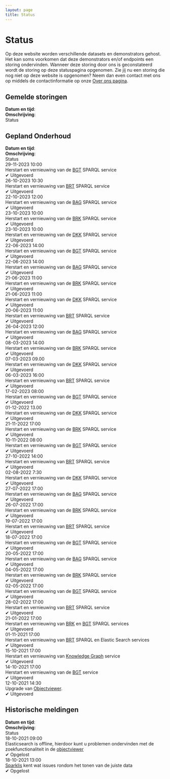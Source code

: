 ```yaml
---
layout: page
title: Status
---
```


<link rel="stylesheet" href="/assets/css/status.css">

# Status

Op deze website worden verschillende datasets en demonstrators gehost. Het kan soms voorkomen dat deze demonstrators en/of endpoints een storing ondervinden. Wanneer deze storing door ons is geconstateerd wordt de storing op deze statuspagina opgenomen. Zie jij nu een storing die nog niet op deze website is opgenomen? Neem dan even contact met ons op middels de contactinformatie op onze [Over ons pagina](/about).

## Gemelde storingen

<div class="endpointContainer mobileHidden">
    <div><b>Datum en tijd</b>:</div>
    <div><b>Omschrijving</b>:</div>
    <div>Status</div>
</div>

## Gepland Onderhoud

<div class="endpointContainer mobileHidden">
    <div><b>Datum en tijd</b>:</div>
    <div><b>Omschrijving</b>:</div>
    <div>Status</div>
</div>
<div class="endpointContainer">
    <div class="endpointContainer_title mobileSpan">29-11-2023 10:00</div>
    <div class="mobileSpan">Herstart en vernieuwing van de <a href="https://data.labs.kadaster.nl/bgt/lv">BGT</a> SPARQL service</div>
    <div class="mobileSpan">&#x2714; Uitgevoerd</div>
</div>
<div class="endpointContainer">
    <div class="endpointContainer_title mobileSpan">26-10-2023 10:30</div>
    <div class="mobileSpan">Herstart en vernieuwing van <a href="https://data.labs.kadaster.nl/brt/top10nl">BRT</a> SPARQL service</div>
    <div class="mobileSpan"> &#x2714; Uitgevoerd </div>
</div>
<div class="endpointContainer">
    <div class="endpointContainer_title mobileSpan">22-10-2023 12:00</div>
    <div class="mobileSpan">Herstart en vernieuwing van de <a href="https://data.labs.kadaster.nl/bag/lv">BAG</a> SPARQL service</div>
    <div class="mobileSpan">&#x2714; Uitgevoerd</div>
</div>
<div class="endpointContainer">
    <div class="endpointContainer_title mobileSpan">23-10-2023 10:00</div>
    <div class="mobileSpan">Herstart en vernieuwing van de <a href="https://data.labs.kadaster.nl/brk/registratie">BRK</a> SPARQL service</div>
    <div class="mobileSpan">&#x2714; Uitgevoerd</div>
</div>
<div class="endpointContainer">
    <div class="endpointContainer_title mobileSpan">23-10-2023 10:00</div>
    <div class="mobileSpan">Herstart en vernieuwing van de <a href="https://data.labs.kadaster.nl/brk/dkk">DKK</a> SPARQL service</div>
    <div class="mobileSpan">&#x2714; Uitgevoerd</div>
</div>
<div class="endpointContainer">
    <div class="endpointContainer_title mobileSpan">22-06-2023 14:00</div>
    <div class="mobileSpan">Herstart en vernieuwing van de <a href="https://data.labs.kadaster.nl/bgt/lv">BGT</a> SPARQL service</div>
    <div class="mobileSpan">&#x2714; Uitgevoerd</div>
</div>
<div class="endpointContainer">
    <div class="endpointContainer_title mobileSpan">22-06-2023 14:00</div>
    <div class="mobileSpan">Herstart en vernieuwing van de <a href="https://data.labs.kadaster.nl/bag/lv">BAG</a> SPARQL service</div>
    <div class="mobileSpan">&#x2714; Uitgevoerd</div>
</div>
<div class="endpointContainer">
    <div class="endpointContainer_title mobileSpan">21-06-2023 11:00</div>
    <div class="mobileSpan">Herstart en vernieuwing van de <a href="https://data.labs.kadaster.nl/brk/registratie">BRK</a> SPARQL service</div>
    <div class="mobileSpan">&#x2714; Uitgevoerd</div>
</div>
<div class="endpointContainer">
    <div class="endpointContainer_title mobileSpan">21-06-2023 11:00</div>
    <div class="mobileSpan">Herstart en vernieuwing van de <a href="https://data.labs.kadaster.nl/brk/dkk">DKK</a> SPARQL service</div>
    <div class="mobileSpan">&#x2714; Uitgevoerd</div>
</div>
<div class="endpointContainer">
    <div class="endpointContainer_title mobileSpan">20-06-2023 11:00</div>
    <div class="mobileSpan">Herstart en vernieuwing van <a href="https://data.labs.kadaster.nl/brt/top10nl">BRT</a> SPARQL service</div>
    <div class="mobileSpan"> &#x2714; Uitgevoerd </div>
</div>
<div class="endpointContainer">
    <div class="endpointContainer_title mobileSpan">26-04-2023 12:00</div>
    <div class="mobileSpan">Herstart en vernieuwing van de <a href="https://data.labs.kadaster.nl/bag/lv">BAG</a> SPARQL service</div>
    <div class="mobileSpan">&#x2714; Uitgevoerd</div>
</div>
<div class="endpointContainer">
    <div class="endpointContainer_title mobileSpan">08-03-2023 14:00</div>
    <div class="mobileSpan">Herstart en vernieuwing van de <a href="https://data.labs.kadaster.nl/brk/registratie">BRK</a> SPARQL service</div>
    <div class="mobileSpan">&#x2714; Uitgevoerd</div>
</div>
<div class="endpointContainer">
    <div class="endpointContainer_title mobileSpan">07-03-2023 09.00</div>
    <div class="mobileSpan">Herstart en vernieuwing van de <a href="https://data.labs.kadaster.nl/brk/dkk">DKK</a> SPARQL service</div>
    <div class="mobileSpan">&#x2714; Uitgevoerd</div>
</div>
<div class="endpointContainer">
    <div class="endpointContainer_title mobileSpan">06-03-2023 16:00</div>
    <div class="mobileSpan">Herstart en vernieuwing van <a href="https://data.labs.kadaster.nl/brt/top10nl">BRT</a> SPARQL service</div>
    <div class="mobileSpan"> &#x2714; Uitgevoerd </div>
</div>
<div class="endpointContainer">
    <div class="endpointContainer_title mobileSpan">17-02-2023 08:00</div>
    <div class="mobileSpan">Herstart en vernieuwing van de <a href="https://data.labs.kadaster.nl/bgt/lv">BGT</a> SPARQL service</div>
    <div class="mobileSpan">&#x2714; Uitgevoerd</div>
</div>
<div class="endpointContainer">
    <div class="endpointContainer_title mobileSpan">01-12-2022 13.00</div>
    <div class="mobileSpan">Herstart en vernieuwing van de <a href="https://data.labs.kadaster.nl/brk/dkk">DKK</a> SPARQL service</div>
    <div class="mobileSpan">&#x2714; Uitgevoerd</div>
</div>
<div class="endpointContainer">
    <div class="endpointContainer_title mobileSpan">21-11-2022 17:00</div>
    <div class="mobileSpan">Herstart en vernieuwing van de <a href="https://data.labs.kadaster.nl/brk/registratie">BRK</a> SPARQL service</div>
    <div class="mobileSpan">&#x2714; Uitgevoerd</div>
</div>
<div class="endpointContainer">
    <div class="endpointContainer_title mobileSpan">10-11-2022 08:00</div>
    <div class="mobileSpan">Herstart en vernieuwing van de <a href="https://data.labs.kadaster.nl/bgt/lv">BGT</a> SPARQL service</div>
    <div class="mobileSpan">&#x2714; Uitgevoerd</div>
</div>
<div class="endpointContainer">
    <div class="endpointContainer_title mobileSpan">27-10-2022 14:00</div>
    <div class="mobileSpan">Herstart en vernieuwing van <a href="https://data.labs.kadaster.nl/brt/top10nl">BRT</a> SPARQL service</div>
    <div class="mobileSpan"> &#x2714; Uitgevoerd </div>
</div>
<div class="endpointContainer">
    <div class="endpointContainer_title mobileSpan">02-08-2022 7:30</div>
    <div class="mobileSpan">Herstart en vernieuwing van de <a href="https://data.labs.kadaster.nl/brk/dkk">DKK</a> SPARQL service</div>
    <div class="mobileSpan">&#x2714; Uitgevoerd</div>
</div>
<div class="endpointContainer">
    <div class="endpointContainer_title mobileSpan">27-07-2022 17:00</div>
    <div class="mobileSpan">Herstart en vernieuwing van de <a href="https://data.labs.kadaster.nl/bag/lv">BAG</a> SPARQL service</div>
    <div class="mobileSpan">&#x2714; Uitgevoerd</div>
</div>
<div class="endpointContainer">
    <div class="endpointContainer_title mobileSpan">26-07-2022 17:00</div>
    <div class="mobileSpan">Herstart en vernieuwing van de <a href="https://data.labs.kadaster.nl/brk/registratie">BRK</a> SPARQL service</div>
    <div class="mobileSpan">&#x2714; Uitgevoerd</div>
</div>
<div class="endpointContainer">
    <div class="endpointContainer_title mobileSpan">19-07-2022 17:00</div>
    <div class="mobileSpan">Herstart en vernieuwing van <a href="https://data.labs.kadaster.nl/brt/top10nl">BRT</a> SPARQL service</div>
    <div class="mobileSpan"> &#x2714; Uitgevoerd </div>
</div>
<div class="endpointContainer">
    <div class="endpointContainer_title mobileSpan">18-07-2022 17:00</div>
    <div class="mobileSpan">Herstart en vernieuwing van de <a href="https://data.labs.kadaster.nl/bgt/lv">BGT</a> SPARQL service</div>
    <div class="mobileSpan">&#x2714; Uitgevoerd</div>
</div>
<div class="endpointContainer">
    <div class="endpointContainer_title mobileSpan">20-05-2022 17:00</div>
    <div class="mobileSpan">Herstart en vernieuwing van de <a href="https://data.labs.kadaster.nl/bag/lv">BAG</a> SPARQL service</div>
    <div class="mobileSpan">&#x2714; Uitgevoerd</div>
</div>
<div class="endpointContainer">
    <div class="endpointContainer_title mobileSpan">04-05-2022 17:00</div>
    <div class="mobileSpan">Herstart en vernieuwing van de <a href="https://data.labs.kadaster.nl/brk/registratie">BRK</a> SPARQL service</div>
    <div class="mobileSpan">&#x2714; Uitgevoerd</div>
</div>
<div class="endpointContainer">
    <div class="endpointContainer_title mobileSpan">02-05-2022 17:00</div>
    <div class="mobileSpan">Herstart en vernieuwing van de <a href="https://data.labs.kadaster.nl/bgt/lv">BGT</a> SPARQL service</div>
    <div class="mobileSpan">&#x2714; Uitgevoerd</div>
</div>
<div class="endpointContainer">
    <div class="endpointContainer_title mobileSpan">28-02-2022 17:00</div>
    <div class="mobileSpan">Herstart en vernieuwing van <a href="https://data.labs.kadaster.nl/brt/top10nl">BRT</a> SPARQL service</div>
    <div class="mobileSpan"> &#x2714; Uitgevoerd </div>
</div>
<div class="endpointContainer">
    <div class="endpointContainer_title mobileSpan">21-01-2022 17:00</div>
    <div class="mobileSpan">Herstart en vernieuwing van <a href="https://data.labs.kadaster.nl/brk/registratie">BRK</a> en <a href="https://data.labs.kadaster.nl/bgt/lv">BGT</a> SPARQL services</div>
    <div class="mobileSpan"> &#x2714; Uitgevoerd </div>
</div>
<div class="endpointContainer">
    <div class="endpointContainer_title mobileSpan">01-11-2021 17:00</div>
    <div class="mobileSpan">Herstart en vernieuwing van <a href="https://data.labs.kadaster.nl/brt/top10nl">BRT</a> SPARQL en Elastic Search services</div>
    <div class="mobileSpan"> &#x2714; Uitgevoerd </div>
</div>
<div class="endpointContainer">
    <div class="endpointContainer_title mobileSpan">15-10-2021 17:00</div>
    <div class="mobileSpan">Herstart en vernieuwing van <a href="https://data.labs.kadaster.nl/dst/kkg">Knowledge Graph</a> service</div>
    <div class="mobileSpan">&#x2714; Uitgevoerd</div>
</div>
<div class="endpointContainer">
    <div class="endpointContainer_title mobileSpan">14-10-2021 17:00</div>
    <div class="mobileSpan">Herstart en vernieuwing van de <a href="https://data.labs.kadaster.nl/bgt/lv">BGT</a> service</div>
    <div class="mobileSpan">&#x2714; Uitgevoerd</div>
</div>
<div class="endpointContainer">
    <div class="endpointContainer_title mobileSpan">12-10-2021 14:30</div>
    <div class="mobileSpan">Upgrade van <a href="/demonstrators/objectviewer">Objectviewer</a>.</div>
    <div class="mobileSpan">&#x2714; Uitgevoerd</div>
</div>

## Historische meldingen

<div class="endpointContainer mobileHidden">
    <div><b>Datum en tijd</b>:</div>
    <div><b>Omschrijving</b>:</div>
    <div>Status</div>
</div>

<div class="endpointContainer">
    <div class="endpointContainer_title mobileSpan">18-10-2021 09:00</div>
    <div class="mobileSpan"> Elasticsearch is offline, hierdoor kunt u problemen ondervinden met de zoekfunctionaliteit in de <a href="https://labs.kadaster.nl/demonstrators/objectviewer">objectviewer</a></div>
    <div class="mobileSpan">&#x2714; Opgelost</div>
</div>

<div class="endpointContainer">
    <div class="endpointContainer_title mobileSpan">18-10-2021 13:00</div>
    <div class="mobileSpan"> <a href="https://labs.kadaster.nl/demonstrators/sparklis/osparklis.html?title=KG-demo-Sparklis&endpoint=https%3A//api.labs.kadaster.nl/datasets/kadaster/kg-demo-sparklis/services/default/sparql&avoid_lengthy_queries=true&concept_lexicons_select=http%3A//www.w3.org/2000/01/rdf-schema%23label&lang=nl">Sparklis</a> kent wat issues rondom het tonen van de juiste data</div>
    <div class="mobileSpan">&#x2714; Opgelost</div>
</div>
